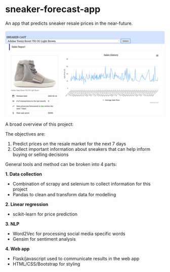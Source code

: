 # sneaker-forecast-app

An app that predicts sneaker resale prices in the near-future.

![screenshot](images/sneaker-app.png)

A broad overview of this project:

The objectives are:
1. Predict prices on the resale market for the next 7 days
2. Collect important information about sneakers that can help inform buying or selling decisions

General tools and method can be broken into 4 parts:

**1. Data collection**
  * Combination of scrapy and selenium to collect information for this project
  * Pandas to clean and transform data for modelling 

**2. Linear regression**
  * scikit-learn for price prediction

**3. NLP**
  * Word2Vec for processing social media specific words
  * Gensim for sentiment analysis

**4. Web app**
  * Flask/javascript used to communicate results in the web app
  * HTML/CSS/Bootstrap for styling
